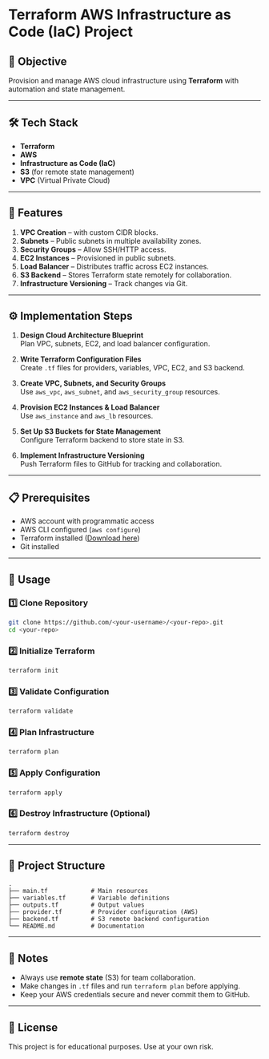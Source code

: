 # Terraform AWS Infrastructure as Code (IaC) Project

## 📌 Objective
Provision and manage AWS cloud infrastructure using **Terraform** with automation and state management.

---

## 🛠 Tech Stack
- **Terraform**
- **AWS**
- **Infrastructure as Code (IaC)**
- **S3** (for remote state management)
- **VPC** (Virtual Private Cloud)

---

## 📂 Features
1. **VPC Creation** – with custom CIDR blocks.
2. **Subnets** – Public subnets in multiple availability zones.
3. **Security Groups** – Allow SSH/HTTP access.
4. **EC2 Instances** – Provisioned in public subnets.
5. **Load Balancer** – Distributes traffic across EC2 instances.
6. **S3 Backend** – Stores Terraform state remotely for collaboration.
7. **Infrastructure Versioning** – Track changes via Git.

---

## ⚙️ Implementation Steps
1. **Design Cloud Architecture Blueprint**  
   Plan VPC, subnets, EC2, and load balancer configuration.

2. **Write Terraform Configuration Files**  
   Create `.tf` files for providers, variables, VPC, EC2, and S3 backend.

3. **Create VPC, Subnets, and Security Groups**  
   Use `aws_vpc`, `aws_subnet`, and `aws_security_group` resources.

4. **Provision EC2 Instances & Load Balancer**  
   Use `aws_instance` and `aws_lb` resources.

5. **Set Up S3 Buckets for State Management**  
   Configure Terraform backend to store state in S3.

6. **Implement Infrastructure Versioning**  
   Push Terraform files to GitHub for tracking and collaboration.

---

## 📋 Prerequisites
- AWS account with programmatic access
- AWS CLI configured (`aws configure`)
- Terraform installed ([Download here](https://developer.hashicorp.com/terraform/downloads))
- Git installed

---

## 🚀 Usage

### 1️⃣ Clone Repository
```bash
git clone https://github.com/<your-username>/<your-repo>.git
cd <your-repo>
```

### 2️⃣ Initialize Terraform
```bash
terraform init
```

### 3️⃣ Validate Configuration
```bash
terraform validate
```

### 4️⃣ Plan Infrastructure
```bash
terraform plan
```

### 5️⃣ Apply Configuration
```bash
terraform apply
```

### 6️⃣ Destroy Infrastructure (Optional)
```bash
terraform destroy
```

---

## 📁 Project Structure
```
.
├── main.tf            # Main resources
├── variables.tf       # Variable definitions
├── outputs.tf         # Output values
├── provider.tf        # Provider configuration (AWS)
├── backend.tf         # S3 remote backend configuration
└── README.md          # Documentation
```

---

## 📌 Notes
- Always use **remote state** (S3) for team collaboration.
- Make changes in `.tf` files and run `terraform plan` before applying.
- Keep your AWS credentials secure and never commit them to GitHub.

---

## 📜 License
This project is for educational purposes. Use at your own risk.
